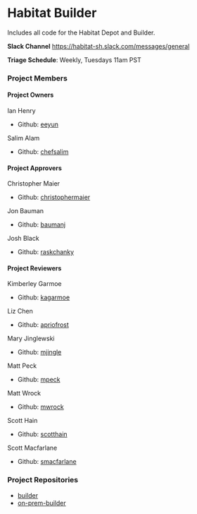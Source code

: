 # Habitat Builder

Includes all code for the Habitat Depot and Builder.

**Slack Channel** https://habitat-sh.slack.com/messages/general

**Triage Schedule**: Weekly, Tuesdays 11am PST

### Project Members

#### Project Owners

Ian Henry
  - Github: [eeyun](https://github.com/eeyun)

Salim Alam
  - Github: [chefsalim](https://github.com/chefsalim)

#### Project Approvers

Christopher Maier
  - Github: [christophermaier](https://github.com/christophermaier)

Jon Bauman
  - Github: [baumanj](https://github.com/baumanj)

Josh Black
  - Github: [raskchanky](https://github.com/raskchanky)

#### Project Reviewers

Kimberley Garmoe
  - Github: [kagarmoe](https://github.com/kagarmoe)

Liz Chen
  - Github: [apriofrost](https://github.com/apriofrost)

Mary Jinglewski
  - Github: [mjingle](https://github.com/mjingle)

Matt Peck
  - Github: [mpeck](https://github.com/mpeck)

Matt Wrock
  - Github: [mwrock](https://github.com/mwrock)

Scott Hain
  - Github: [scotthain](https://github.com/scotthain)

Scott Macfarlane
  - Github: [smacfarlane](https://github.com/smacfarlane)

### Project Repositories

- [builder](https://github.com/habitat-sh/builder)
- [on-prem-builder](https://github.com/habitat-sh/on-prem-builder)

